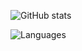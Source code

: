 ![GitHub stats](https://github-readme-stats.vercel.app/api?username=Trqhxrd&theme=dracula)

![Languages](https://github-readme-stats.vercel.app/api/top-langs/?username=Trqhxrd&theme=dracula)
